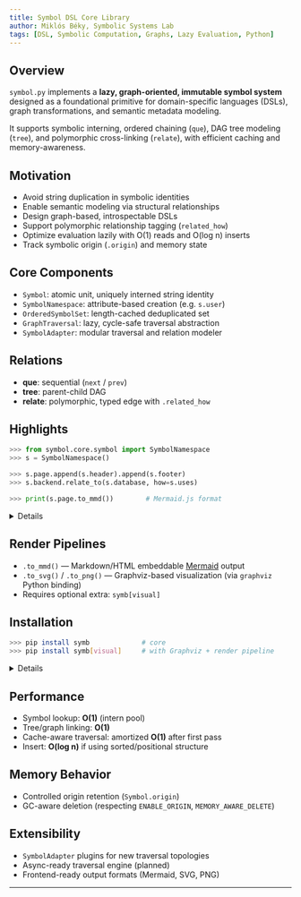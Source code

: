 ```yaml
---
title: Symbol DSL Core Library
author: Miklós Béky, Symbolic Systems Lab
tags: [DSL, Symbolic Computation, Graphs, Lazy Evaluation, Python]
---
```


## Overview

`symbol.py` implements a **lazy, graph-oriented, immutable symbol system** designed as a foundational primitive for domain-specific languages (DSLs), graph transformations, and semantic metadata modeling.

It supports symbolic interning, ordered chaining (`que`), DAG tree modeling (`tree`), and polymorphic cross-linking (`relate`), with efficient caching and memory-awareness.

## Motivation

- Avoid string duplication in symbolic identities
- Enable semantic modeling via structural relationships
- Design graph-based, introspectable DSLs
- Support polymorphic relationship tagging (`related_how`)
- Optimize evaluation lazily with O(1) reads and O(log n) inserts
- Track symbolic origin (`.origin`) and memory state

## Core Components

- `Symbol`: atomic unit, uniquely interned string identity
- `SymbolNamespace`: attribute-based creation (e.g. `s.user`)
- `OrderedSymbolSet`: length-cached deduplicated set
- `GraphTraversal`: lazy, cycle-safe traversal abstraction
- `SymbolAdapter`: modular traversal and relation modeler

## Relations

- **que**: sequential (`next` / `prev`)
- **tree**: parent-child DAG
- **relate**: polymorphic, typed edge with `.related_how`

## Highlights

```python
>>> from symbol.core.symbol import SymbolNamespace
>>> s = SymbolNamespace()

>>> s.page.append(s.header).append(s.footer)
>>> s.backend.relate_to(s.database, how=s.uses)

>>> print(s.page.to_mmd())        # Mermaid.js format
```
<details>

```text
graph TD
    page --> header
    page --> footer
```
</details>

## Render Pipelines

- `.to_mmd()` — Markdown/HTML embeddable [Mermaid](https://mermaid.js.org) output
- `.to_svg()` / `.to_png()` — Graphviz-based visualization (via `graphviz` Python binding)
- Requires optional extra: `symb[visual]`

## Installation

```bash
>>> pip install symb             # core
>>> pip install symb[visual]     # with Graphviz + render pipeline
```
<details>

```text
ERROR: Could not find a version that satisfies the requirement symb (from versions: none)
ERROR: No matching distribution found for symb
```
</details>

## Performance

- Symbol lookup: **O(1)** (intern pool)
- Tree/graph linking: **O(1)**
- Cache-aware traversal: amortized **O(1)** after first pass
- Insert: **O(log n)** if using sorted/positional structure

## Memory Behavior

- Controlled origin retention (`Symbol.origin`)
- GC-aware deletion (respecting `ENABLE_ORIGIN`, `MEMORY_AWARE_DELETE`)

## Extensibility

- `SymbolAdapter` plugins for new traversal topologies
- Async-ready traversal engine (planned)
- Frontend-ready output formats (Mermaid, SVG, PNG)

---